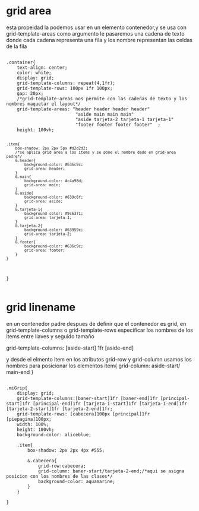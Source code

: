 <h1>grid area</h1>
esta propeidad la podemos usar en un elemento contenedor,y se usa con
grid-template-areas como argumento le pasaremos una cadena de texto donde cada cadena representa una fila
y los nombre representan las celdas de la fila
<pre>
<code>
.container{
    text-align: center;
    color: white;
    display: grid;
    grid-template-columns: repeat(4,1fr);
    grid-template-rows: 100px 1fr 100px;
    gap: 20px;
    /*grid-template-areas nos permite con las cadenas de texto y los nombres maquetar el layout*/
    grid-template-areas: "header header header header"
                          "aside main main main"
                          "aside tarjeta-2 tarjeta-1 tarjeta-1"
                          "footer footer footer footer"  ;
    height: 100vh;

    .item{
        box-shadow: 2px 2px 5px #d2d2d2;
        /*se aplica grid area a los items y se pone el nombre dado en grid-area padre*/
        &.header{
            background-color: #636c9c;
            grid-area: header;
        }
        &.main{
            background-color: #c4a98d;
            grid-area: main;
        }
        &.aside{
            background-color: #639c6f;
            grid-area: aside;
        }
        &.tarjeta-1{
            background-color: #9c6371;
            grid-area: tarjeta-1;
        }
        &.tarjeta-2{
            background-color: #63959c;
            grid-area: tarjeta-2;
        }
        &.footer{
            background-color: #636c9c;
            grid-area: footer;
        }
    }
}
</code>
</pre>


<h1>grid linename</h1>

en un contenedor padre despues de definir que el contenedor es grid, en grid-template-columns o grid-template-rows
especificar los nombres de los items entre llaves y seguido tamaño

grid-template-columns: [aside-start] 1fr [aside-end]

y desde el elmento item en los atributos grid-row y grid-column usamos los nombres para posicionar los elementos
item{ 
    grid-column: aside-start/ main-end 
}


<pre>
<code>
.miGrip{
    display: grid;
    grid-template-columns:[baner-start]1fr [baner-end]1fr [principal-start]1fr [principal-end]1fr [tarjeta-1-start]1fr [tarjeta-1-end]1fr [tarjeta-2-start]1fr [tarjeta-2-end]1fr;
    grid-template-rows: [cabecera]100px [principal]1fr [piepagina]100px;
    width: 100%;
    height: 100vh;
    background-color: aliceblue;

    .item{
        box-shadow: 2px 2px 4px #555;
        
        &.cabecera{
            grid-row:cabecera;
            grid-column: baner-start/tarjeta-2-end;/*aqui se asigna posicion con los nombres de las clases*/
            background-color: aquamarine;
        }
    }

}
</code>
</pre>